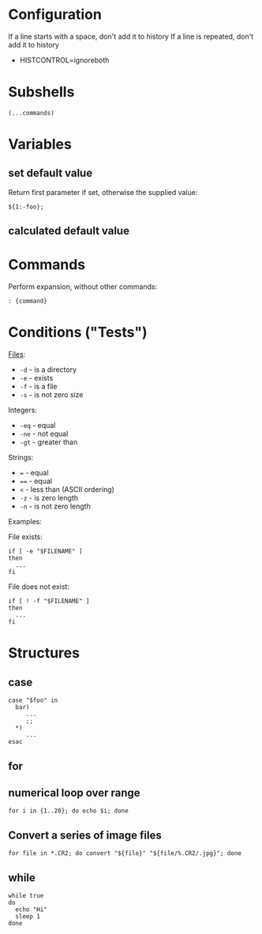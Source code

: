 # Configuration

If a line starts with a space, don't add it to history
If a line is repeated, don't add it to history

* HISTCONTROL=ignoreboth

# Subshells

```
(...commands)
```

# Variables

## set default value

Return first parameter if set, otherwise the supplied value: 
```
${1:-foo};
```

## calculated default value

# Commands

Perform expansion, without other commands:
```
: {command}
```

# Conditions ("Tests")

[Files](http://tldp.org/LDP/abs/html/fto.html):

* `-d` - is a directory
* `-e` - exists
* `-f` - is a file
* `-s` - is not zero size

Integers:

* `-eq` - equal
* `-ne` - not equal
* `-gt` - greater than

Strings:

* `=` - equal
* `==` - equal
* `<` - less than (ASCII ordering)
* `-z` - is zero length
* `-n` - is not zero length

Examples:

File exists:

```
if [ -e "$FILENAME" ]
then
  ...
fi
```

File does not exist:

```
if [ ! -f "$FILENAME" ]
then
  ...
fi
```

# Structures

## case

```
case "$foo" in
  bar)
     ...
     ;;
  *)
     ...
esac
```

## for

## numerical loop over range

```
for i in {1..20}; do echo $i; done
```

## Convert a series of image files

```
for file in *.CR2; do convert "${file}" "${file/%.CR2/.jpg}"; done
```

## while

```
while true
do
  echo "Hi"
  sleep 1
done
```
